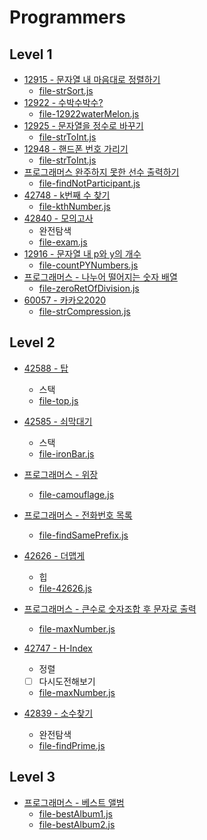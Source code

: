 # Programmers


## Level 1
* [12915 - 문자열 내 마음대로 정렬하기](https://programmers.co.kr/learn/courses/30/lessons/12915)
    * [file-strSort.js](https://github.com/Rachel4858/algorithm/blob/master/programmers/strSort.js)
* [12922 - 수박수박수?](https://programmers.co.kr/learn/courses/30/lessons/12922)
    * [file-12922waterMelon.js](https://github.com/Rachel4858/algorithm/blob/master/programmers/12922waterMelon.js)
* [12925 - 문자열을 정수로 바꾸기](https://programmers.co.kr/learn/courses/30/lessons/12925)
    * [file-strToInt.js](https://github.com/Rachel4858/algorithm/blob/master/programmers/strToInt.js)
* [12948 - 핸드폰 번호 가리기](https://programmers.co.kr/learn/courses/30/lessons/12948)
    * [file-strToInt.js](https://github.com/Rachel4858/algorithm/blob/master/programmers/distinguishPhoneNum.js)
* [프로그래머스 완주하지 못한 선수 출력하기](https://programmers.co.kr/learn/courses/30/lessons/42576?language=javascript)
    * [file-findNotParticipant.js](https://github.com/Rachel4858/algorithm/blob/master/codesquad/findNotParticipant.html)
* [42748 - k번째 수 찾기](https://programmers.co.kr/learn/courses/30/lessons/42748)
    * [file-kthNumber.js](https://github.com/Rachel4858/algorithm/blob/master/codesquad/kthNumber.js)
* [42840 - 모의고사](https://programmers.co.kr/learn/courses/30/lessons/42840)
    * 완전탐색
    * [file-exam.js](https://github.com/Rachel4858/algorithm/blob/master/programmers/exam.js)
* [12916 - 문자열 내 p와 y의 개수](https://programmers.co.kr/learn/courses/30/lessons/12916)
    * [file-countPYNumbers.js](https://github.com/Rachel4858/algorithm/blob/master/programmers/countPYNumbers.js)
* [프로그래머스 - 나누어 떨어지는 숫자 배열](https://programmers.co.kr/learn/courses/30/lessons/12910)
    * [file-zeroRetOfDivision.js](https://github.com/Rachel4858/algorithm/blob/master/programmers/zeroRetOfDivision.js)
* [60057 - 카카오2020](https://programmers.co.kr/learn/courses/30/lessons/60057)
    * [file-strCompression.js](https://github.com/Rachel4858/algorithm/blob/master/programmers/strCompression.js)

## Level 2
* [42588 - 탑](https://programmers.co.kr/learn/courses/30/lessons/42588)
    * 스택
    * [file-top.js](https://github.com/Rachel4858/algorithm/blob/master/programmers/top.js)
* [42585 - 쇠막대기](https://programmers.co.kr/learn/courses/30/lessons/42585)
    * 스택
    * [file-ironBar.js](https://github.com/Rachel4858/algorithm/blob/master/programmers/ironBar.js)
* [프로그래머스 - 위장](https://programmers.co.kr/learn/courses/30/lessons/42578)
    * [file-camouflage.js](https://github.com/Rachel4858/algorithm/blob/master/codesquad/camouflage.js)
* [프로그래머스 - 전화번호 목록](https://programmers.co.kr/learn/courses/30/lessons/42577)
    * [file-findSamePrefix.js](https://github.com/Rachel4858/algorithm/blob/master/programmers/findSamePrefix.js)
* [42626 - 더맵게](https://programmers.co.kr/learn/courses/30/lessons/42626)
    * 힙  
    * [file-42626.js](https://github.com/Rachel4858/algorithm/blob/master/programmers/42626.js)
* [프로그래머스 - 큰수로 숫자조합 후 문자로 출력](https://programmers.co.kr/learn/courses/30/lessons/42746)
    * [file-maxNumber.js](https://github.com/Rachel4858/algorithm/blob/master/programmers/maxNumber.js)
* [42747 - H-Index](https://programmers.co.kr/learn/courses/30/lessons/42747)
    * 정렬
    * [ ] 다시도전해보기
    * [file-maxNumber.js](https://github.com/Rachel4858/algorithm/blob/master/programmers/42747.js)
    
* [42839 - 소수찾기](https://programmers.co.kr/learn/courses/30/lessons/42839)
    * 완전탐색
    * [file-findPrime.js](https://github.com/Rachel4858/algorithm/blob/master/programmers/findPrime.js)


## Level 3
* [프로그래머스 - 베스트 앨범](https://programmers.co.kr/learn/courses/30/lessons/42579)
    * [file-bestAlbum1.js](https://github.com/Rachel4858/algorithm/blob/master/programmers/bestAlbum.js)
    * [file-bestAlbum2.js](https://github.com/Rachel4858/algorithm/blob/master/programmers/bestAlbum2.js)